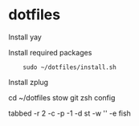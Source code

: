 # dotfiles

Install yay

Install required packages

```
    sudo ~/dotfiles/install.sh
```

Install zplug

cd ~/dotfiles
stow git zsh config 


tabbed -r 2 -c -p -1 -d st -w '' -e fish
